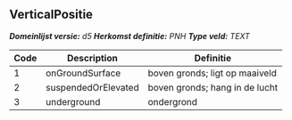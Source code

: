 ﻿## VerticalPositie

*__Domeinlijst versie:__ d5*
*__Herkomst definitie:__ PNH*
*__Type veld:__ TEXT*

|__Code__ |__Description__ |__Definitie__	|
|	---	|	---	|   ---	| 
| 1 | onGroundSurface | boven gronds; ligt op maaiveld |
| 2 | suspendedOrElevated | boven gronds; hang in de lucht |
| 3 | underground | ondergrond |
